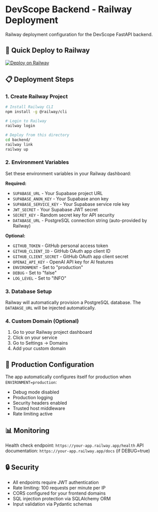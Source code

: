 # DevScope Backend - Railway Deployment

Railway deployment configuration for the DevScope FastAPI backend.

## 🚀 Quick Deploy to Railway

[![Deploy on Railway](https://railway.app/button.svg)](https://railway.app/template/DevScope-Backend)

## 📋 Deployment Steps

### 1. Create Railway Project

```bash
# Install Railway CLI
npm install -g @railway/cli

# Login to Railway
railway login

# Deploy from this directory
cd backend/
railway link
railway up
```

### 2. Environment Variables

Set these environment variables in your Railway dashboard:

**Required:**

- `SUPABASE_URL` - Your Supabase project URL
- `SUPABASE_ANON_KEY` - Your Supabase anon key
- `SUPABASE_SERVICE_KEY` - Your Supabase service role key
- `JWT_SECRET` - Your Supabase JWT secret
- `SECRET_KEY` - Random secret key for API security
- `DATABASE_URL` - PostgreSQL connection string (auto-provided by Railway)

**Optional:**

- `GITHUB_TOKEN` - GitHub personal access token
- `GITHUB_CLIENT_ID` - GitHub OAuth app client ID
- `GITHUB_CLIENT_SECRET` - GitHub OAuth app client secret
- `OPENAI_API_KEY` - OpenAI API key for AI features
- `ENVIRONMENT` - Set to "production"
- `DEBUG` - Set to "false"
- `LOG_LEVEL` - Set to "INFO"

### 3. Database Setup

Railway will automatically provision a PostgreSQL database. The `DATABASE_URL` will be injected automatically.

### 4. Custom Domain (Optional)

1. Go to your Railway project dashboard
2. Click on your service
3. Go to Settings → Domains
4. Add your custom domain

## 🔧 Production Configuration

The app automatically configures itself for production when `ENVIRONMENT=production`:

- Debug mode disabled
- Production logging
- Security headers enabled
- Trusted host middleware
- Rate limiting active

## 📊 Monitoring

Health check endpoint: `https://your-app.railway.app/health`
API documentation: `https://your-app.railway.app/docs` (if DEBUG=true)

## 🔒 Security

- All endpoints require JWT authentication
- Rate limiting: 100 requests per minute per IP
- CORS configured for your frontend domains
- SQL injection protection via SQLAlchemy ORM
- Input validation via Pydantic schemas
